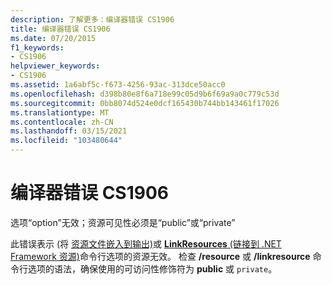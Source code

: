 ```yaml
---
description: 了解更多：编译器错误 CS1906
title: 编译器错误 CS1906
ms.date: 07/20/2015
f1_keywords:
- CS1906
helpviewer_keywords:
- CS1906
ms.assetid: 1a6abf5c-f673-4256-93ac-313dce50acc0
ms.openlocfilehash: d398b80e8f6a718e99c05d9b6f69a9a0c779c53d
ms.sourcegitcommit: 0bb8074d524e0dcf165430b744bb143461f17026
ms.translationtype: MT
ms.contentlocale: zh-CN
ms.lasthandoff: 03/15/2021
ms.locfileid: "103480644"
---
```

# <a name="compiler-error-cs1906"></a>编译器错误 CS1906

选项“option”无效；资源可见性必须是“public”或“private”  
  
 此错误表示 (将 [ 资源文件嵌入到输出)](../language-reference/compiler-options/resources.md#resources)或 [ **LinkResources** (链接到 .NET Framework 资源)](../language-reference/compiler-options/resources.md#linkresources)命令行选项的资源无效。 检查 **/resource** 或 **/linkresource** 命令行选项的语法，确保使用的可访问性修饰符为 **public** 或 `private`。

